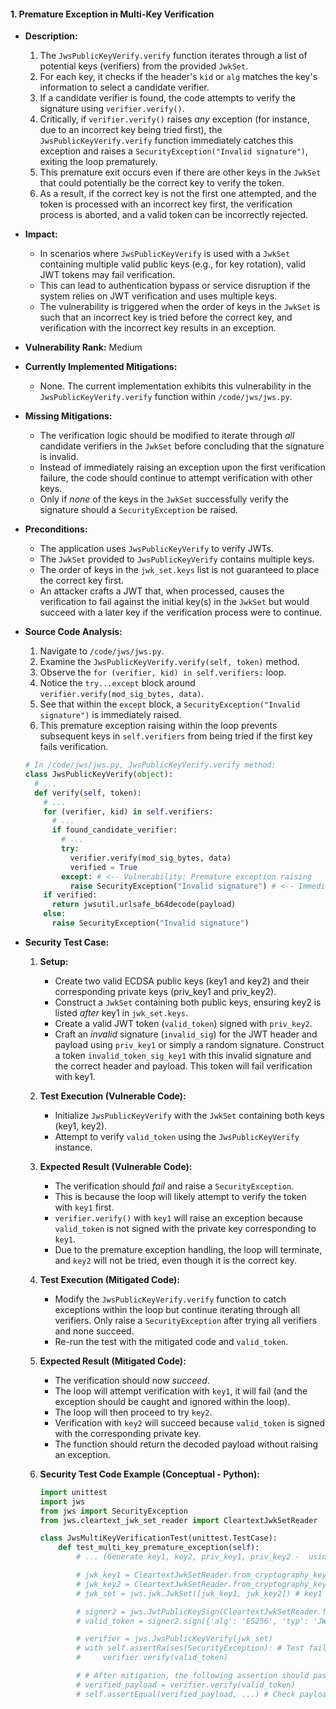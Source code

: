 #### 1. Premature Exception in Multi-Key Verification

*   **Description:**
    1.  The `JwsPublicKeyVerify.verify` function iterates through a list of potential keys (verifiers) from the provided `JwkSet`.
    2.  For each key, it checks if the header's `kid` or `alg` matches the key's information to select a candidate verifier.
    3.  If a candidate verifier is found, the code attempts to verify the signature using `verifier.verify()`.
    4.  Critically, if `verifier.verify()` raises *any* exception (for instance, due to an incorrect key being tried first), the `JwsPublicKeyVerify.verify` function immediately catches this exception and raises a `SecurityException("Invalid signature")`, exiting the loop prematurely.
    5.  This premature exit occurs even if there are other keys in the `JwkSet` that could potentially be the correct key to verify the token.
    6.  As a result, if the correct key is not the first one attempted, and the token is processed with an incorrect key first, the verification process is aborted, and a valid token can be incorrectly rejected.

*   **Impact:**
    *   In scenarios where `JwsPublicKeyVerify` is used with a `JwkSet` containing multiple valid public keys (e.g., for key rotation), valid JWT tokens may fail verification.
    *   This can lead to authentication bypass or service disruption if the system relies on JWT verification and uses multiple keys.
    *   The vulnerability is triggered when the order of keys in the `JwkSet` is such that an incorrect key is tried before the correct key, and verification with the incorrect key results in an exception.

*   **Vulnerability Rank:** Medium

*   **Currently Implemented Mitigations:**
    *   None. The current implementation exhibits this vulnerability in the `JwsPublicKeyVerify.verify` function within `/code/jws/jws.py`.

*   **Missing Mitigations:**
    *   The verification logic should be modified to iterate through *all* candidate verifiers in the `JwkSet` before concluding that the signature is invalid.
    *   Instead of immediately raising an exception upon the first verification failure, the code should continue to attempt verification with other keys.
    *   Only if *none* of the keys in the `JwkSet` successfully verify the signature should a `SecurityException` be raised.

*   **Preconditions:**
    *   The application uses `JwsPublicKeyVerify` to verify JWTs.
    *   The `JwkSet` provided to `JwsPublicKeyVerify` contains multiple keys.
    *   The order of keys in the `jwk_set.keys` list is not guaranteed to place the correct key first.
    *   An attacker crafts a JWT that, when processed, causes the verification to fail against the initial key(s) in the `JwkSet` but would succeed with a later key if the verification process were to continue.

*   **Source Code Analysis:**
    1.  Navigate to `/code/jws/jws.py`.
    2.  Examine the `JwsPublicKeyVerify.verify(self, token)` method.
    3.  Observe the `for (verifier, kid) in self.verifiers:` loop.
    4.  Notice the `try...except` block around `verifier.verify(mod_sig_bytes, data)`.
    5.  See that within the `except` block, a `SecurityException("Invalid signature")` is immediately raised.
    6.  This premature exception raising within the loop prevents subsequent keys in `self.verifiers` from being tried if the first key fails verification.

    ```python
    # In /code/jws/jws.py, JwsPublicKeyVerify.verify method:
    class JwsPublicKeyVerify(object):
      # ...
      def verify(self, token):
        # ...
        for (verifier, kid) in self.verifiers:
          # ...
          if found_candidate_verifier:
            # ...
            try:
              verifier.verify(mod_sig_bytes, data)
              verified = True
            except: # <-- Vulnerability: Premature exception raising
              raise SecurityException("Invalid signature") # <-- Immediate exit
        if verified:
          return jwsutil.urlsafe_b64decode(payload)
        else:
          raise SecurityException("Invalid signature")

    ```

*   **Security Test Case:**
    1.  **Setup:**
        *   Create two valid ECDSA public keys (key1 and key2) and their corresponding private keys (priv_key1 and priv_key2).
        *   Construct a `JwkSet` containing both public keys, ensuring key2 is listed *after* key1 in `jwk_set.keys`.
        *   Create a valid JWT token (`valid_token`) signed with `priv_key2`.
        *   Craft an *invalid* signature (`invalid_sig`) for the JWT header and payload using `priv_key1` or simply a random signature. Construct a token `invalid_token_sig_key1` with this invalid signature and the correct header and payload. This token will fail verification with key1.

    2.  **Test Execution (Vulnerable Code):**
        *   Initialize `JwsPublicKeyVerify` with the `JwkSet` containing both keys (key1, key2).
        *   Attempt to verify `valid_token` using the `JwsPublicKeyVerify` instance.

    3.  **Expected Result (Vulnerable Code):**
        *   The verification should *fail* and raise a `SecurityException`.
        *   This is because the loop will likely attempt to verify the token with `key1` first.
        *   `verifier.verify()` with `key1` will raise an exception because `valid_token` is not signed with the private key corresponding to `key1`.
        *   Due to the premature exception handling, the loop will terminate, and `key2` will not be tried, even though it is the correct key.

    4.  **Test Execution (Mitigated Code):**
        *   Modify the `JwsPublicKeyVerify.verify` function to catch exceptions within the loop but continue iterating through all verifiers. Only raise a `SecurityException` after trying all verifiers and none succeed.
        *   Re-run the test with the mitigated code and `valid_token`.

    5.  **Expected Result (Mitigated Code):**
        *   The verification should now *succeed*.
        *   The loop will attempt verification with `key1`, it will fail (and the exception should be caught and ignored within the loop).
        *   The loop will then proceed to try `key2`.
        *   Verification with `key2` will succeed because `valid_token` is signed with the corresponding private key.
        *   The function should return the decoded payload without raising an exception.

    6.  **Security Test Code Example (Conceptual - Python):**

        ```python
        import unittest
        import jws
        from jws import SecurityException
        from jws.cleartext_jwk_set_reader import CleartextJwkSetReader

        class JwsMultiKeyVerificationTest(unittest.TestCase):
            def test_multi_key_premature_exception(self):
                # ... (Generate key1, key2, priv_key1, priv_key2 -  using cryptography.io) ...

                # jwk_key1 = CleartextJwkSetReader.from_cryptography_key(key1, 'ES256').keys[0]
                # jwk_key2 = CleartextJwkSetReader.from_cryptography_key(key2, 'ES256').keys[0]
                # jwk_set = jws.jwk.JwkSet([jwk_key1, jwk_key2]) # key1 first, then key2

                # signer2 = jws.JwtPublicKeySign(CleartextJwkSetReader.from_cryptography_key(priv_key2, 'ES256'))
                # valid_token = signer2.sign({'alg': 'ES256', 'typ': 'JWT'}, {'payload': 'test'})

                # verifier = jws.JwsPublicKeyVerify(jwk_set)
                # with self.assertRaises(SecurityException): # Test fails in vulnerable code
                #     verifier.verify(valid_token)

                # # After mitigation, the following assertion should pass:
                # verified_payload = verifier.verify(valid_token)
                # self.assertEqual(verified_payload, ...) # Check payload